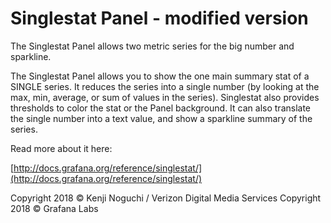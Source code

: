 # Singlestat Panel - modified version

The Singlestat Panel allows two metric series for the big number and sparkline.

The Singlestat Panel allows you to show the one main summary stat of a SINGLE series. It reduces the series into a single number (by looking at the max, min, average, or sum of values in the series). Singlestat also provides thresholds to color the stat or the Panel background. It can also translate the single number into a text value, and show a sparkline summary of the series.

Read more about it here:

[http://docs.grafana.org/reference/singlestat/](http://docs.grafana.org/reference/singlestat/)


Copyright 2018 © Kenji Noguchi / Verizon Digital Media Services
Copyright 2018 © Grafana Labs